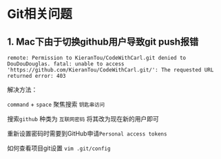 # Git相关问题

## 1. Mac下由于切换github用户导致git push报错

`remote: Permission to KieranTou/CodeWithCarl.git denied to DouDouDouglas.
fatal: unable to access 'https://github.com/KieranTou/CodeWithCarl.git/': The requested URL returned error: 403`

解决方法：

`command` + `space` 聚焦搜索 `钥匙串访问`

搜索`github` 种类为 `互联网密码` 将其改为现在新的用户即可

重新设置密码时需要到GitHub申请`Personal access tokens`

如何查看项目git设置 `vim .git/config`

